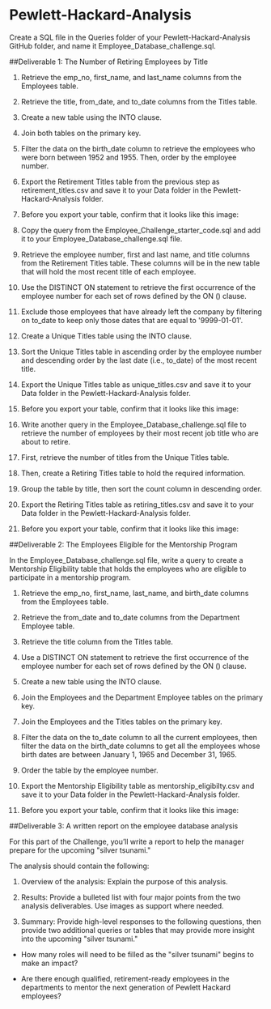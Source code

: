 # Pewlett-Hackard-Analysis

Create a SQL file in the Queries folder of your Pewlett-Hackard-Analysis GitHub folder, and name it Employee_Database_challenge.sql.

##Deliverable 1: The Number of Retiring Employees by Title 

1. Retrieve the emp_no, first_name, and last_name columns from the Employees table.

2. Retrieve the title, from_date, and to_date columns from the Titles table.

3. Create a new table using the INTO clause.

4. Join both tables on the primary key.

5. Filter the data on the birth_date column to retrieve the employees who were born between 1952 and 1955. Then, order by the employee number.

6. Export the Retirement Titles table from the previous step as retirement_titles.csv and save it to your Data folder in the Pewlett-Hackard-Analysis folder.

7. Before you export your table, confirm that it looks like this image:

8. Copy the query from the Employee_Challenge_starter_code.sql and add it to your Employee_Database_challenge.sql file.

9. Retrieve the employee number, first and last name, and title columns from the Retirement Titles table.
These columns will be in the new table that will hold the most recent title of each employee.

10. Use the DISTINCT ON statement to retrieve the first occurrence of the employee number for each set of rows defined by the ON () clause.

11. Exclude those employees that have already left the company by filtering on to_date to keep only those dates that are equal to '9999-01-01'.

12. Create a Unique Titles table using the INTO clause.

13. Sort the Unique Titles table in ascending order by the employee number and descending order by the last date (i.e., to_date) of the most recent title.

14. Export the Unique Titles table as unique_titles.csv and save it to your Data folder in the Pewlett-Hackard-Analysis folder.

15. Before you export your table, confirm that it looks like this image:

16. Write another query in the Employee_Database_challenge.sql file to retrieve the number of employees by their most recent job title who are about to retire.

17. First, retrieve the number of titles from the Unique Titles table.

18. Then, create a Retiring Titles table to hold the required information.

19. Group the table by title, then sort the count column in descending order.

20. Export the Retiring Titles table as retiring_titles.csv and save it to your Data folder in the Pewlett-Hackard-Analysis folder.

21. Before you export your table, confirm that it looks like this image:

##Deliverable 2: The Employees Eligible for the Mentorship Program 

In the Employee_Database_challenge.sql file, write a query to create a Mentorship Eligibility table that holds the employees who are eligible to participate in a mentorship program.

1. Retrieve the emp_no, first_name, last_name, and birth_date columns from the Employees table.

2. Retrieve the from_date and to_date columns from the Department Employee table.

3. Retrieve the title column from the Titles table.

4. Use a DISTINCT ON statement to retrieve the first occurrence of the employee number for each set of rows defined by the ON () clause.

5. Create a new table using the INTO clause.

6. Join the Employees and the Department Employee tables on the primary key.

7. Join the Employees and the Titles tables on the primary key.

8. Filter the data on the to_date column to all the current employees, then filter the data on the birth_date columns to get all the employees whose birth dates are between January 1, 1965 and December 31, 1965.

9. Order the table by the employee number.

10. Export the Mentorship Eligibility table as mentorship_eligibilty.csv and save it to your Data folder in the Pewlett-Hackard-Analysis folder.

11. Before you export your table, confirm that it looks like this image:

##Deliverable 3: A written report on the employee database analysis

For this part of the Challenge, you’ll write a report to help the manager prepare for the upcoming "silver tsunami."

The analysis should contain the following:

1. Overview of the analysis: Explain the purpose of this analysis.

2. Results: Provide a bulleted list with four major points from the two analysis deliverables. Use images as support where needed.

3. Summary: Provide high-level responses to the following questions, then provide two additional queries or tables that may provide more insight into the upcoming "silver tsunami."

 - How many roles will need to be filled as the "silver tsunami" begins to make an impact?

 - Are there enough qualified, retirement-ready employees in the departments to mentor the next generation of Pewlett Hackard employees?


